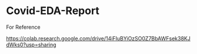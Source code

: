 # Covid-EDA-Report

For Reference

https://colab.research.google.com/drive/14iFIuBYiOzSO0Z7BbAWFsek38KJdWks0?usp=sharing
